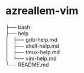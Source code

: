 # azreallem-vim
├── bash  
├── help  
│   ├── gdb-help.md  
│   ├── shell-help.md  
│   ├── tmux-help.md  
│   └── vim-help.md  
└── README.md  

